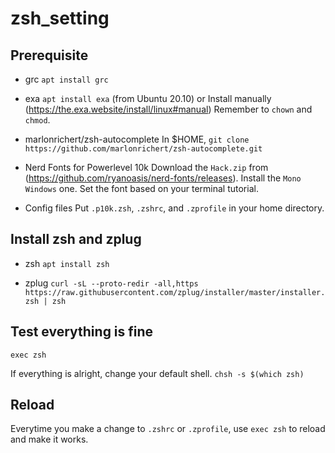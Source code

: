 # zsh_setting

## Prerequisite
- grc
`apt install grc`

- exa
`apt install exa` (from Ubuntu 20.10)
or
Install manually (https://the.exa.website/install/linux#manual)
Remember to `chown` and `chmod`.

- marlonrichert/zsh-autocomplete
In $HOME,
`git clone https://github.com/marlonrichert/zsh-autocomplete.git`

- Nerd Fonts for Powerlevel 10k
Download the `Hack.zip` from (https://github.com/ryanoasis/nerd-fonts/releases).
Install the `Mono Windows` one.
Set the font based on your terminal tutorial.

- Config files
Put `.p10k.zsh`, `.zshrc`, and `.zprofile` in your home directory.

## Install zsh and zplug
- zsh
`apt install zsh`

- zplug
`curl -sL --proto-redir -all,https https://raw.githubusercontent.com/zplug/installer/master/installer.zsh | zsh`

## Test everything is fine
`exec zsh`

If everything is alright, change your default shell.
`chsh -s $(which zsh)`

## Reload
Everytime you make a change to `.zshrc` or `.zprofile`, use `exec zsh` to reload and make it works.
